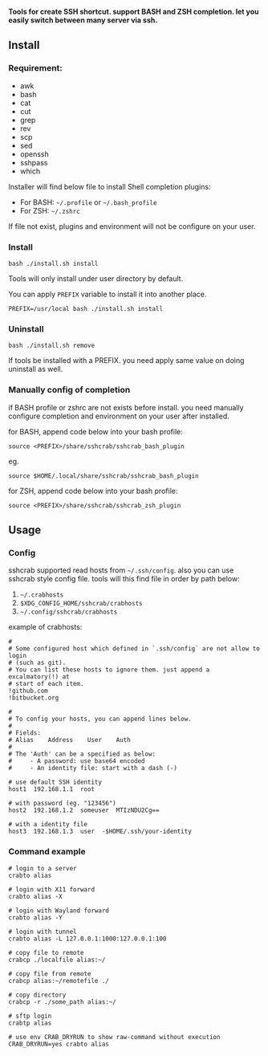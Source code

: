 **Tools for create SSH shortcut. support BASH and ZSH completion. let you
easily switch between many server via ssh.**

## Install

### Requirement:

- awk
- bash
- cat
- cut
- grep
- rev
- scp
- sed
- openssh
- sshpass
- which

Installer will find below file to install Shell completion plugins:

- For BASH: `~/.profile` or `~/.bash_profile`
- For ZSH: `~/.zshrc`

If file not exist, plugins and environment will not be configure on your user.

### Install

```
bash ./install.sh install
```

Tools will only install under user directory by default.

You can apply `PREFIX` variable to install it into another place.

```
PREFIX=/usr/local bash ./install.sh install
```

### Uninstall

```
bash ./install.sh remove
```

If tools be installed with a PREFIX. you need apply same value on doing
uninstall as well.

### Manually config of completion

if BASH profile or zshrc are not exists before install. you need manually
configure completion and environment on your user after installed.

for BASH, append code below into your bash profile:

```
source <PREFIX>/share/sshcrab/sshcrab_bash_plugin
```

eg.

```
source $HOME/.local/share/sshcrab/sshcrab_bash_plugin
```

for ZSH, append code below into your bash profile:

```
source <PREFIX>/share/sshcrab/sshcrab_zsh_plugin
```

## Usage

### Config

sshcrab supported read hosts from `~/.ssh/config`. also you can use sshcrab
style config file. tools will this find file in order by path below:

1. `~/.crabhosts`
1. `$XDG_CONFIG_HOME/sshcrab/crabhosts`
1. `~/.config/sshcrab/crabhosts`

example of crabhosts:

```shell
#
# Some configured host which defined in `.ssh/config` are not allow to login
# (such as git).
# You can list these hosts to ignore them. just append a excalmatory(!) at
# start of each item.
!github.com
!bitbucket.org

#
# To config your hosts, you can append lines below.
#
# Fields:
# Alias    Address    User    Auth
#
# The 'Auth' can be a specified as below:
#     - A password: use base64 encoded
#     - An identity file: start with a dash (-)

# use default SSH identity
host1  192.168.1.1  root

# with password (eg. "123456")
host2  192.168.1.2  someuser  MTIzNDU2Cg==

# with a identity file
host3  192.168.1.3  user  -$HOME/.ssh/your-identity
```

### Command example

```shell
# login to a server
crabto alias

# login with X11 forward
crabto alias -X

# login with Wayland forward
crabto alias -Y

# login with tunnel
crabto alias -L 127.0.0.1:1000:127.0.0.1:100

# copy file to remote
crabcp ./localfile alias:~/

# copy file from remote
crabcp alias:~/remotefile ./

# copy directory
crabcp -r ./some_path alias:~/

# sftp login
crabtp alias

# use env CRAB_DRYRUN to show raw-command without execution
CRAB_DRYRUN=yes crabto alias
```


